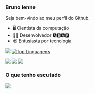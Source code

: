### Bruno Ienne


Seja bem-vindo ao meu perfil do Github.

- 🖥️ Cientista da computação
- 👨‍💻 Desenvolvedor 🅰️🅱️🅰️🅿️
- 😍 Entusiasta por tecnologia

![](https://github-profile-summary-cards.vercel.app/api/cards/profile-details?username=brunoienne&theme=default)
[![Top Linguagens](https://github-readme-stats.vercel.app/api/top-langs/?username=brunoienne&layout=compact)](https://github.com/brunoienne/github-readme-stats)

<a href = "mailto:brunoienne98@gmail.com"><img src="https://img.shields.io/badge/Gmail-D14836?style=for-the-badge&logo=gmail&logoColor=white" target="_blank"></a>
<a href = "https://www.linkedin.com/in/bruno-morais-br/"><img src ="https://img.shields.io/badge/LinkedIn-0077B5?style=for-the-badge&logo=linkedin&logoColor=white" target="_blank"></a>
<a href = "https://www.instagram.com/brnidm"><img src ="https://img.shields.io/badge/Instagram-E4405F?style=for-the-badge&logo=instagram&logoColor=white" target="_blank"></a>

### O que tenho escutado  
![](https://spotify-recently-played-readme.vercel.app/api?user=brunoienne98)







